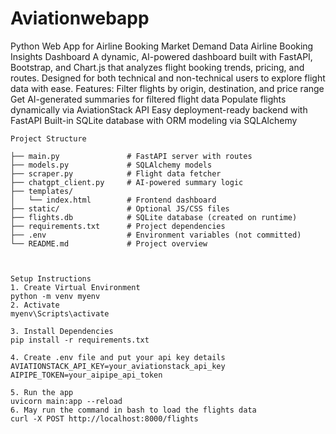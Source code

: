 # Aviationwebapp
 Python Web App for Airline Booking Market Demand Data
Airline Booking Insights Dashboard
A dynamic, AI-powered dashboard built with FastAPI, Bootstrap, and Chart.js that analyzes flight booking trends, pricing, and routes. Designed for both technical and non-technical users to explore flight data with ease. 
Features:
Filter flights by origin, destination, and price range
Get AI-generated summaries for filtered flight data
Populate flights dynamically via AviationStack API
Easy deployment-ready backend with FastAPI
Built-in SQLite database with ORM modeling via SQLAlchemy

    Project Structure

    ├── main.py               # FastAPI server with routes
    ├── models.py             # SQLAlchemy models
    ├── scraper.py            # Flight data fetcher
    ├── chatgpt_client.py     # AI-powered summary logic
    ├── templates/
    │   └── index.html        # Frontend dashboard
    ├── static/               # Optional JS/CSS files
    ├── flights.db            # SQLite database (created on runtime)
    ├── requirements.txt      # Project dependencies
    ├── .env                  # Environment variables (not committed)
    └── README.md             # Project overview



    Setup Instructions
    1. Create Virtual Environment
    python -m venv myenv
    2. Activate
    myenv\Scripts\activate

    3. Install Dependencies
    pip install -r requirements.txt

    4. Create .env file and put your api key details
    AVIATIONSTACK_API_KEY=your_aviationstack_api_key
    AIPIPE_TOKEN=your_aipipe_api_token

    5. Run the app
    uvicorn main:app --reload
    6. May run the command in bash to load the flights data
    curl -X POST http://localhost:8000/flights





